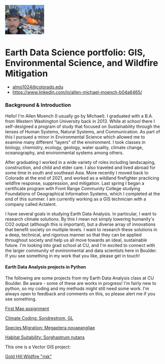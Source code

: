 <img
src = "img/Profile_Images_GitHub_Portfolio/IMG_0788.jpg"
alt = "Skiier Profile Pic"
Width = "25%">
# Earth Data Science portfolio: GIS, Environmental Science, and Wildfire Mitigation
* almo1024@colorado.edu
* https://www.linkedin.com/in/allen-michael-moench-b04a6465/
  
### Background & Introduction
Hello! I'm Allen Moench (I usually go by Michael). I graduated with a B.A. from Western Washington University back in 2013. While at school there I self-designed a program of study that focused on Sustainability through the lenses of Human Systems, Natural Systems, and Communication. As part of this I pursued a minor in Environmental Science which allowed me to examine many different "layers" of the environment. I took classes in biology, chemistry, ecology, geology, water quality, climate change, oceanography, and environmental systems among others. 

After graduating I worked in a wide variety of roles including landscaping, construction, and child and elder care. I also traveled and lived abroad for some time in south and southeast Asia. More recently I moved back to Colorado at the end of 2021, and worked as a wildland firefighter practicing wildfire response, suppression, and mitigation. Last spring I began a certificate program with Front Range Community College studying Foundations of Geographical Information Systems, which I completed at the end of this summer. I am currently working as a GIS technician with a company called Actalent.

I have several goals in studying Earth Data Analysis. In particular, I want to research climate solutions. By this I mean not simply lowering humanity's CO2 output (although this is important), but a diverse array of innovations that benefit society on multiple levels. I want to research these solutions in a deep, technical, and rigorous manner so that they can be applied throughout society and help us all move towards an ideal, sustainable future. I'm looking into grad school at CU, and I'm excited to connect with the larger community of evnironmental and data scientists here in Boulder. If you see something in my work that you like, please get in touch!

#### Earth Data Analysis projects in Python

The following are some projects from my Earth Data Analysis class at CU Boulder. Be aware - some of these are works in progress! I'm fairly new to python, so my coding and my methods might still need some work. I'm always open to feedback and comments on this, so please alert me if you see something.

[First Map assignment](https://allenmoench.github.io/first_map.html)

[Climate Coding: Sondrestrom, GL](https://allenmoench.github.io/climate_12_portfolio_03(2).html)

[Species Migration: Megaptera novaeangliae](https://allenmoench.github.io/whale_migration2.html)

[Habitat Suitability: Sorghastrum nutans](https://allenmoench.github.io/habitat_suitability_portfolio_01(2).html)

This one is a Vector GIS project:

[Gold Hill Wildfire "risk"](https://allenmoench.github.io/GH_wildfire.md)
